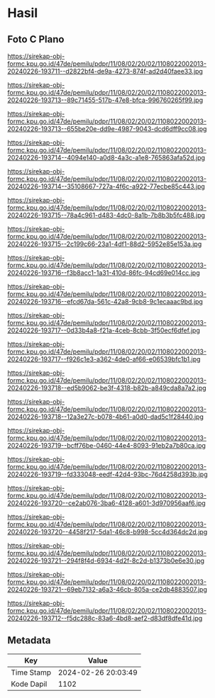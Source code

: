 # Hasil

## Foto C Plano

https://sirekap-obj-formc.kpu.go.id/47de/pemilu/pdpr/11/08/02/20/02/1108022002013-20240226-193711--d2822bf4-de9a-4273-874f-ad2d40faee33.jpg

https://sirekap-obj-formc.kpu.go.id/47de/pemilu/pdpr/11/08/02/20/02/1108022002013-20240226-193713--89c71455-517b-47e8-bfca-996760265f99.jpg

https://sirekap-obj-formc.kpu.go.id/47de/pemilu/pdpr/11/08/02/20/02/1108022002013-20240226-193713--655be20e-dd9e-4987-9043-dcd6dff9cc08.jpg

https://sirekap-obj-formc.kpu.go.id/47de/pemilu/pdpr/11/08/02/20/02/1108022002013-20240226-193714--4094e140-a0d8-4a3c-a1e8-765863afa52d.jpg

https://sirekap-obj-formc.kpu.go.id/47de/pemilu/pdpr/11/08/02/20/02/1108022002013-20240226-193714--35108667-727a-4f6c-a922-77ecbe85c443.jpg

https://sirekap-obj-formc.kpu.go.id/47de/pemilu/pdpr/11/08/02/20/02/1108022002013-20240226-193715--78a4c961-d483-4dc0-8a1b-7b8b3b5fc488.jpg

https://sirekap-obj-formc.kpu.go.id/47de/pemilu/pdpr/11/08/02/20/02/1108022002013-20240226-193715--2c199c66-23a1-4df1-88d2-5952e85e153a.jpg

https://sirekap-obj-formc.kpu.go.id/47de/pemilu/pdpr/11/08/02/20/02/1108022002013-20240226-193716--f3b8acc1-1a31-410d-86fc-94cd69e014cc.jpg

https://sirekap-obj-formc.kpu.go.id/47de/pemilu/pdpr/11/08/02/20/02/1108022002013-20240226-193716--efcd67da-561c-42a8-9cb8-9c1ecaaac9bd.jpg

https://sirekap-obj-formc.kpu.go.id/47de/pemilu/pdpr/11/08/02/20/02/1108022002013-20240226-193717--0d33b4a8-f21a-4ceb-8cbb-3f50ecf6dfef.jpg

https://sirekap-obj-formc.kpu.go.id/47de/pemilu/pdpr/11/08/02/20/02/1108022002013-20240226-193717--f926c1e3-a362-4de0-af66-e06539bfc1b1.jpg

https://sirekap-obj-formc.kpu.go.id/47de/pemilu/pdpr/11/08/02/20/02/1108022002013-20240226-193718--ed5b9062-be3f-4318-b82b-a849cda8a7a2.jpg

https://sirekap-obj-formc.kpu.go.id/47de/pemilu/pdpr/11/08/02/20/02/1108022002013-20240226-193718--12a3e27c-b078-4b61-a0d0-dad5c1f28440.jpg

https://sirekap-obj-formc.kpu.go.id/47de/pemilu/pdpr/11/08/02/20/02/1108022002013-20240226-193719--bcff76be-0460-44e4-8093-91eb2a7b80ca.jpg

https://sirekap-obj-formc.kpu.go.id/47de/pemilu/pdpr/11/08/02/20/02/1108022002013-20240226-193719--fd333048-eedf-42d4-93bc-76d4258d393b.jpg

https://sirekap-obj-formc.kpu.go.id/47de/pemilu/pdpr/11/08/02/20/02/1108022002013-20240226-193720--ce2ab076-3ba6-4128-a601-3d970956aaf6.jpg

https://sirekap-obj-formc.kpu.go.id/47de/pemilu/pdpr/11/08/02/20/02/1108022002013-20240226-193720--4458f217-5da1-46c8-b998-5cc4d364dc2d.jpg

https://sirekap-obj-formc.kpu.go.id/47de/pemilu/pdpr/11/08/02/20/02/1108022002013-20240226-193721--294f8f4d-6934-4d2f-8c2d-b1373b0e6e30.jpg

https://sirekap-obj-formc.kpu.go.id/47de/pemilu/pdpr/11/08/02/20/02/1108022002013-20240226-193721--69eb7132-a6a3-46cb-805a-ce2db4883507.jpg

https://sirekap-obj-formc.kpu.go.id/47de/pemilu/pdpr/11/08/02/20/02/1108022002013-20240226-193712--f5dc288c-83a6-4bd8-aef2-d83df8dfe41d.jpg


## Metadata

| Key        | Value               |
| ---------- | ------------------- |
| Time Stamp | 2024-02-26 20:03:49 |
| Kode Dapil | 1102                |



